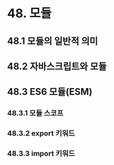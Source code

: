 # 48. 모듈
## 48.1 모듈의 일반적 의미
## 48.2 자바스크립트와 모듈
## 48.3 ES6 모듈(ESM)
### 48.3.1 모듈 스코프
### 48.3.2 export 키워드
### 48.3.3 import 키워드

